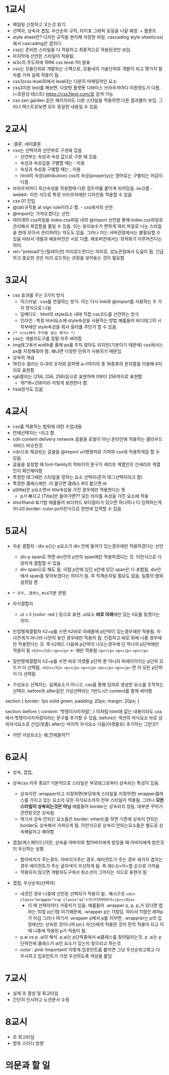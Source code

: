 # 1교시

- 메일링 신청하고 오는것 읽기.
- 선택자, 상속과 겹침, 우선순위 규칙, 타이포 그래픽 등등을 나갈 예정. + 웹폰트
- style sheet란? 디자인 규칙을 분리해 저장한 파일. cascading style sheet(css)에서 cascading은 겹치다.
- css는 준비한 스타일을 다 적용하고 최종적으로 적용된것만 보임.
- 마지막에 선언한 스타일이 적용됨.
- w3c의 주도하에 1996 css level 1이 발표
- css는 모듈단위로 개발되는 스펙으로, 모듈내의 기술단위로 개발이 되고 몇가지 절차를 거쳐 실제 적용이 됨.
- css3(css level3)에서 level3는 다분히 마케팅적인 요소
- css3지원 test를 해보면, 다양한 플랫폿 디바이스 브라우저마다 지원정도가 다름.(=호환성 테스트)
  https://css3test.com/로 검색 가능
- css zen garden 같은 페이지라도 다른 스타일을 적용하면 다른 결과물이 보임. 그러나 텍스트로보면 모두 동일한 내용일 수 있음.

# 2교시

- :콜론 ;세미콜론
- css는 선택자와 선언부로 구성돼 있음
  - 선언부는 속성과 속성 값으로 구분 돼 있음
  - 속성과 속성값을 구별할 때는 : 이용
  - 속성과 속성을 구별할 때는 ; 이용
  - html의 속성(attribution) css의 속성(property)는 영어로는 구별되는 어감이 다름.
- 브라우저마다 최신속성을 적용할때 다른 접두어를 붙이게 되어있음. ex크롬 -webkit- 이런 식으로 특정 브라우저에만 디자인을 적용할 수 있음
- css 01 진입
- @(at)규칙을 at sign rule이라고 함. - css에서의 선언
- @import는 가져오겠다는 선언.
- 여러개의 css파일을 index.css파일 내의 @import 선언을 통해 index.css파일로 관리해서 복잡함을 줄일 수 있음. 이는 유지보수가 편하게 여러 파일로 나눈 스타일을 한데 모아서 관리하려는 의도도 있음. 그러나 이는 서버관점에서는 불필요할 수 있음 따라서 개발과 배포버전은 서로 다름. 배포버전에서는 최적화가 이루어진다는 의미.
- rel="preload"는(릴레이션) 미리로드한다는 의미로, 성능관점에서 도움이 됨. 긴급하고 중요한 것은 미리 로드하는 과정을 넣어놓는 것이 필요함

# 3교시

- css 효과를 주는 3가지 방식
  - 익스터널 : css를 연결하는 방식. 이는 다시 link와 @import를 사용하는 두 가지 방식으로 나뉨
  - 임베디드 : html의 style요소 내에 직접 css코드를 선언하는 방식
  - 인라인 : 특정 html요소에 style속성을 사용하는 방법 예를들어 바디태그의 시작부에만 style속성을 줘서 컬러를 주던가 할 수 있음.
- `/* <css에서 주석을 넣는 방식> */`
- css는 개발자도구를 정말 자주 써야함
- img태그에서 width를 줄때 px를 주지 않아도 되지만(기본이기 때문에)
  css에서는 px를 지정해줘야 함. 왜냐면 다양한 단위가 사용되기 때문임
- 상속의 개념
- 16진수 컬러는 0~9의 숫자와 알파뱃 a~f까지의 총 16종류의 문자열을 이용해 6자리로 표현함
- rgb컬러는 (256, 256, 256)등으로 표현하며 0부터 256까지로 표현함
  - 16\*16=256이라 저렇게 표현한다 함.
- hsla방식도 있음`

# 4교시

- css를 적용하는 범위에 대한 수업내용.
- 전체선택자는 `*`라고 함.
- cdn content delivery network 글꼴을 로컬이 아닌 온라인에 적용하는 클라우드 서비스 비슷한것
- cdn으로 제공되는 글꼴을 @import url명령어로 가져와 css에 적용하게끔 할 수 있음
- 글꼴을 설정할 때 font-family의 막바지의 문구가 세리프 계열인지 산세리프 계열인지 확인해야함
- 특정한 태그에만 스타일을 정하는 요소 선택자(흔히 태그선택자라고 함)
- 특정한 클래스에만 .이 붙으면 클래스 #이 붙으면 id
- p[title]은 p요소면서 title속성을 가진 경우에만 적용한다는 뜻
  - p가 빠지고 [Title]만 들어가면?? 모든 타이틀 속성을 가진 요소에 적용
- shorthand 표기법 예를들어 보더위드 보더컬러가 있으면 하나하나 다 입력하는게 아니라 border: color px이런식으로 한번에 입력할 수 있음

# 5교시

- 자손 결합자 : div p{}는 p요소가 div 안에 들어가 있는경우에만 적용하겠다는 선언

  - div p span로 하면 div안의 p안의 span에만 적용하겠다는 것. 이런식으로 다양하게 결합할 수 있음
  - div span으로 해도 됨. 이럼 p안에 있던 a안에 있던 span은 다 포함됨. div안에서 span을 찾아보겠다는 의미가 됨. 꼭 직계손자일 필요도 없음. 일종의 범위설정일 뿐.

- `* 모두`, `.클래스`, `#id`기본 문법

- 자식결합자

  - ul > li {color: red } 등으로 표현. ul요소 **바로 아래**에만 있는 li요를 찾겠다는 의미.

- 인접형제결합자 h2+p를 쓰면 h2바로 아래줄에 p단락이 있는경우에만 적용됨. 자녀관계가 아니라 나란히 놓인 경우에만 적용이 됨. 인접하고 바로 뒤에 나올 경우에만 적용한다는 것. 즉 h2헤드 다음에 p단락이 나오는경우에 단 하나의 p단락에만 적용이 됨
  `<h2></h2>`
  `<p></p>` <- 얘만 적용됨
  `<p></p>`
  `<p></p>`
  `<p></p>`
- 일반형제결합자 h2~p를 쓰면 바로 아랫줄 p단락 뿐 아니라 뒤에이어지는 p단락 모두가 다 선택됨.
  `<h2></h2>`
  `<p></p>`
  `<p></p>`
  `<p></p>`
  `<p></p>`
  면 이 모든 p단락이 다 선택됨

- 가상요소 선택자는. 실제요소가 아니고, css를 통해 임의로 생성한 요소를 조작하는 선택자. before와 after같은 가상선택자는 !!반드시!! content를 함께 써야함

section {
border: 1px solid green;
padding: 20px;
margin: 20px;
}

section::before {
content: '멋쟁이사자처럼';
}
이처럼 html에 없는 내용이라도 css에서 멋쟁이사자처럼이라는 문구를 추가할 수 있음. before는 섹션의 자식요소 바로 상위자식요소로 산입(윗줄) after는 마지막 자식요소 다음(아랫줄로) 추가하는 그런것!!

- 이런 가상요소는 왜,언제쓸까??

# 6교시

- 상속, 겹칩,

- 상속css 아주 중요!! 기본적으로 스타일은 부모태그로부터 상속되는 특성이 있음.

  - 상속이란 .wrapper라고 지정하면(부모에게 스타일을 지정하면) wrapper클래스를 가지고 있는 요소의 모든 자식요소까지 전부 스타일이 적용됨. 그러나 **모든 스타일이 상속되는것은 아님** 예를들어 border는 상속되지 않음. 대부분 꾸미기 관련된것은 상속됨
  - 여기서 상속 안되는 요소들은 border: inherit;를 하면 기존에 상속이 안되는 border도 상속해서 가져오게 됨. 이런식으로 상속이 안되는요소들은 별도로 상속해달라고 해야함

- 겹침(케스케이드)이란, 상속을 아버지와 할아버지에게 받았을 때 아버지에게 받은것이 우선하는 상황.

  - 할아버지가 주는경우, 아버지가주는 경우, 에이전트가 주는 경우 세가지 겹치는 경우 에이전트가 주는 글자색이 우선하게 됨. 즉 에(나)>아>할 순으로 가까움
  - 적용되지 않으면 개발자도구에서 취소선이 그어지는 식으로 표현이 됨

- 겹침, 우선순위(선택자)
  - 내것인 경우 나중에 선언된 선택자가 적용이 됨 .
    예시구조 `<div class="wrapper"><p class="ai">가나다라마바사</p></div>`
    - 이 때 선택자마다 가중치가 있음. 예를들어 .wrapper p, p, p,가 있다면 랩퍼는 10점 p는1점 이기때문에, .wrapper p는 11점임. 따라서 11점인 래퍼p가 이김
      그러나 여기서 .wrapper p에서 p를 지우면, .wrapprer는 p의 입장에선는 상속된 것이니까 p(나 자신)에게 적용한 것이 먼저 적용이 되고 이 때 나중에 적용된 p가 적용이 됨.
  - p.ai vs p .ai의 해석. p.ai는 p단락중에서 ai클래스를 찾아달라는것. p .ai는 p단락안에 클래스가 ai인 요소가 있는지 찾으라고 하는것.
  - color : pink !important! 이렇게 임포턴트를 붙이면 그냥 우선순위고뭐고 다 무시하고 임포턴트가 가장 우선하도록 색상을 붙임

# 7교시

- 실제 조 결성 및 회고타임
- 간단히 인사하고 노션문서 수정

# 8교시

- 조 회고타임
- 향후 스터디 방향

# 의문과 할 일
